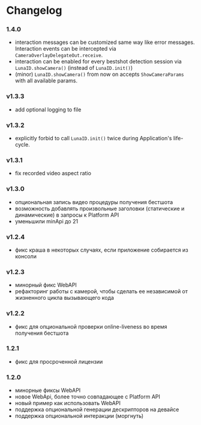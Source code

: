
# Changelog


### 1.4.0
- interaction messages can be customized same way like error messages. Interaction events can be intercepted via `CameraOverlayDelegateOut.receive`.
- interaction can be enabled for every bestshot detection session via `LunaID.showCamera()` (instead of `LunaID.init()`)
- (minor) `LunaID.showCamera()` from now on accepts `ShowCameraParams` with all available params.

### v1.3.3
- add optional logging to file

### v1.3.2
- explicitly forbid to call `LunaID.init()` twice during Application's life-cycle.


### v1.3.1
- fix recorded video aspect ratio

### v1.3.0
- опциональная запись видео процедуры получения бестшота 
- возможность добавлять произвольные заголовки (статические и динамические) в запросы к Platform API  
- уменьшили minApi до 21

### v1.2.4
* фикс краша в некоторых случаях, если приложение собирается из консоли

### v1.2.3
* минорный фикс WebAPI
* рефакторинг работы с камерой, чтобы сделать ее независимой от жизненного цикла вызывающего кода

### v1.2.2
* фикс для опциональной проверки online-liveness во время получения бестшота

### 1.2.1
* фикс для просроченной лицензии


### 1.2.0
* минорные фиксы WebAPI
* новое WebApi, более точно совпадающее с Platform API
* новый пример как использовать WebAPI
* поддержка опциональной генерации дескрипторов на девайсе
* поддержка опциональной интеракции (моргнуть)
